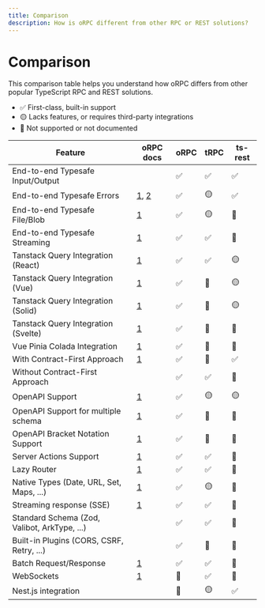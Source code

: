 ```yaml
---
title: Comparison
description: How is oRPC different from other RPC or REST solutions?
---
```


# Comparison

This comparison table helps you understand how oRPC differs from other popular TypeScript RPC and REST solutions.

- ✅ First-class, built-in support
- 🟡 Lacks features, or requires third-party integrations
- 🛑 Not supported or not documented

| Feature                                      | oRPC docs                                                                                    | oRPC | tRPC | ts-rest |
| -------------------------------------------- | -------------------------------------------------------------------------------------------- | ---- | ---- | ------- |
| End-to-end Typesafe Input/Output             |                                                                                              | ✅   | ✅   | ✅      |
| End-to-end Typesafe Errors                   | [1](/docs/client/error-handling), [2](/docs/error-handling#type%E2%80%90safe-error-handling) | ✅   | 🟡   | ✅      |
| End-to-end Typesafe File/Blob                | [1](/docs/file-upload-download)                                                              | ✅   | 🟡   | 🛑      |
| End-to-end Typesafe Streaming                | [1](/docs/event-iterator)                                                                    | ✅   | ✅   | 🛑      |
| Tanstack Query Integration (React)           | [1](/docs/tanstack-query/react)                                                              | ✅   | ✅   | 🟡      |
| Tanstack Query Integration (Vue)             | [1](/docs/tanstack-query/vue)                                                                | ✅   | 🛑   | 🟡      |
| Tanstack Query Integration (Solid)           | [1](/docs/tanstack-query/solid)                                                              | ✅   | 🛑   | 🟡      |
| Tanstack Query Integration (Svelte)          | [1](/docs/tanstack-query/svelte)                                                             | ✅   | 🛑   | 🛑      |
| Vue Pinia Colada Integration                 | [1](/docs/pinia-colada)                                                                      | ✅   | 🛑   | 🛑      |
| With Contract-First Approach                 | [1](/docs/contract-first/define-contract)                                                    | ✅   | 🛑   | ✅      |
| Without Contract-First Approach              |                                                                                              | ✅   | ✅   | 🛑      |
| OpenAPI Support                              | [1](/docs/openapi/openapi-handler)                                                           | ✅   | 🟡   | 🟡      |
| OpenAPI Support for multiple schema          | [1](/docs/openapi/openapi-handler)                                                           | ✅   | 🛑   | 🛑      |
| OpenAPI Bracket Notation Support             | [1](/docs/openapi/bracket-notation)                                                          | ✅   | 🛑   | 🛑      |
| Server Actions Support                       | [1](/docs/server-action)                                                                     | ✅   | ✅   | 🛑      |
| Lazy Router                                  | [1](/docs/router#lazy-router)                                                                | ✅   | ✅   | 🛑      |
| Native Types (Date, URL, Set, Maps, ...)     | [1](/docs/rpc-handler#supported-data-types)                                                  | ✅   | 🟡   | 🛑      |
| Streaming response (SSE)                     | [1](/docs/event-iterator)                                                                    | ✅   | ✅   | 🛑      |
| Standard Schema (Zod, Valibot, ArkType, ...) |                                                                                              | ✅   | ✅   | 🛑      |
| Built-in Plugins (CORS, CSRF, Retry, ...)    |                                                                                              | ✅   | 🛑   | 🛑      |
| Batch Request/Response                       | [1](/docs/plugins/batch-request-response)                                                    | ✅   | ✅   | 🛑      |
| WebSockets                                   | [1](/docs/integrations/websocket)                                                            | 🛑   | ✅   | 🛑      |
| Nest.js integration                          |                                                                                              | 🛑   | 🟡   | ✅      |

